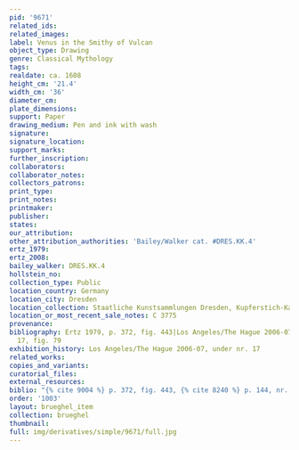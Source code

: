 ```yaml
---
pid: '9671'
related_ids: 
related_images: 
label: Venus in the Smithy of Vulcan
object_type: Drawing
genre: Classical Mythology
tags: 
realdate: ca. 1608
height_cm: '21.4'
width_cm: '36'
diameter_cm: 
plate_dimensions: 
support: Paper
drawing_medium: Pen and ink with wash
signature: 
signature_location: 
support_marks: 
further_inscription: 
collaborators: 
collaborator_notes: 
collectors_patrons: 
print_type: 
print_notes: 
printmaker: 
publisher: 
states: 
our_attribution: 
other_attribution_authorities: 'Bailey/Walker cat. #DRES.KK.4'
ertz_1979: 
ertz_2008: 
bailey_walker: DRES.KK.4
hollstein_no: 
collection_type: Public
location_country: Germany
location_city: Dresden
location_collection: Staatliche Kunstsammlungen Dresden, Kupferstich-Kabinett
location_or_most_recent_sale_notes: C 3775
provenance: 
bibliography: Ertz 1979, p. 372, fig. 443|Los Angeles/The Hague 2006-07, p. 144, nr.
  17, fig. 79
exhibition_history: Los Angeles/The Hague 2006-07, under nr. 17
related_works: 
copies_and_variants: 
curatorial_files: 
external_resources: 
biblio: "{% cite 9004 %} p. 372, fig. 443, {% cite 8240 %} p. 144, nr. 17, fig. 79"
order: '1003'
layout: brueghel_item
collection: brueghel
thumbnail: 
full: img/derivatives/simple/9671/full.jpg
---
```

